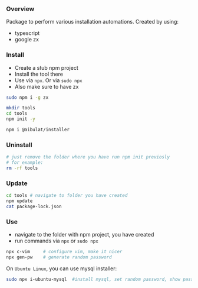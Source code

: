 ### Overview

Package to perform various installation automations.
Created by using:

- typescript
- google zx

### Install

- Create a stub npm project
- Install the tool there
- Use via `npx`. Or via `sudo npx`
- Also make sure to have zx

```bash
sudo npm i -g zx

mkdir tools
cd tools
npm init -y

npm i @aibulat/installer
```

### Uninstall

```bash
# just remove the folder where you have run npm init previosly
# for example:
rm -rf tools
```

### Update

```bash
cd tools # navigate to folder you have created
npm update
cat package-lock.json
```

### Use

- navigate to the folder with npm project, you have created
- run commands via `npx` or `sudo npx`

```bash
npx c-vim     # configure vim, make it nicer
npx gen-pw    # generate random password
```

On `Ubuntu Linux`, you can use mysql installer:

```bash
sudo npx i-ubuntu-mysql  #install mysql, set random password, show password
```
